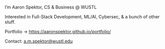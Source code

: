 I’m Aaron Spektor, CS & Business @ WUSTL

Interested in Full-Stack Development, ML/AI, Cybersec, & a bunch of other stuff. 

Portfolio -> https://aaronspektor.github.io/portfolio/

Contact: a.m.spektor@wustl.edu

<!---
aaronspektor/aaronspektor is a ✨ special ✨ repository because its `README.md` (this file) appears on your GitHub profile.
You can click the Preview link to take a look at your changes.
--->
